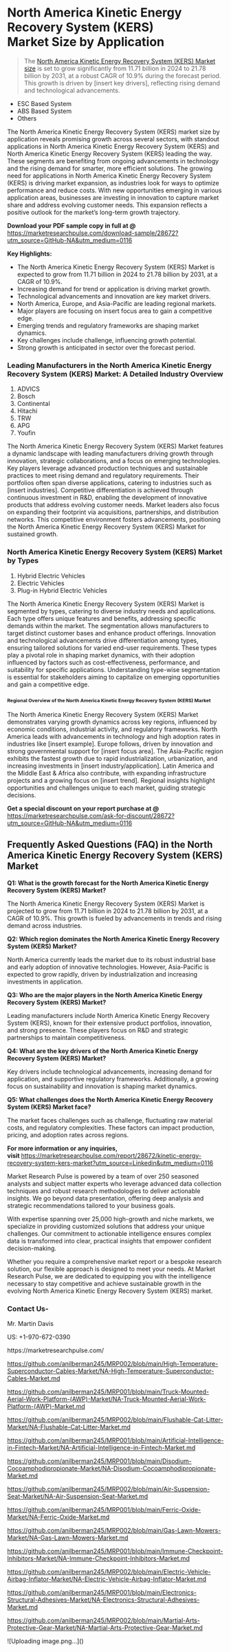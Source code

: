 <h1>North America Kinetic Energy Recovery System (KERS) Market&nbsp;Size by Application</h1><blockquote><p>The <a href="https://marketresearchpulse.com/download-sample/28672?utm_source=GitHub-NA&amp;utm_medium=0116">North America Kinetic Energy Recovery System (KERS) Market size</a> is set to grow significantly from 11.71 billion in 2024 to 21.78 billion by 2031, at a robust CAGR of 10.9% during the forecast period. This growth is driven by [insert key drivers], reflecting rising demand and technological advancements.</p></blockquote><ul><li>ESC Based System<li> ABS Based System<li> Others</li></ul><p>The North America Kinetic Energy Recovery System (KERS) market size by application reveals promising growth across several sectors, with standout applications in North America Kinetic Energy Recovery System (KERS) and North America Kinetic Energy Recovery System (KERS) leading the way. These segments are benefiting from ongoing advancements in technology and the rising demand for smarter, more efficient solutions. The growing need for applications in North America Kinetic Energy Recovery System (KERS) is driving market expansion, as industries look for ways to optimize performance and reduce costs. With new opportunities emerging in various application areas, businesses are investing in innovation to capture market share and address evolving customer needs. This expansion reflects a positive outlook for the market’s long-term growth trajectory.</p><p><strong>Download your PDF sample copy in full at @ </strong><a href="https://marketresearchpulse.com/download-sample/28672?utm_source=GitHub-NA&amp;utm_medium=0116">https://marketresearchpulse.com/download-sample/28672?utm_source=GitHub-NA&amp;utm_medium=0116</a></p><p><strong>Key Highlights: </strong></p><ul><li>The North America Kinetic Energy Recovery System (KERS) Market is expected to grow from 11.71 billion in 2024 to 21.78 billion by 2031, at a CAGR of 10.9%.</li><li>Increasing demand for trend or application is driving market growth.</li><li>Technological advancements and innovation are key market drivers.</li><li>North America, Europe, and Asia-Pacific are leading regional markets.</li><li>Major players are focusing on insert focus area to gain a competitive edge.</li><li>Emerging trends and regulatory frameworks are shaping market dynamics.</li><li>Key challenges include challenge, influencing growth potential.</li><li>Strong growth is anticipated in sector over the forecast period.</li></ul><h3>Leading Manufacturers in the North America Kinetic Energy Recovery System (KERS) Market: A Detailed Industry Overview</h3><ol><li>ADVICS</li><li>Bosch</li><li>Continental</li><li>Hitachi</li><li>TRW</li><li>APG</li><li>Youfin</li></ol><div class="flex max-w-full flex-col flex-grow"><div class="min-h-8 text-message flex w-full flex-col items-end gap-2 whitespace-normal break-words [.text-message+&amp;]:mt-5" dir="auto" data-message-author-role="assistant" data-message-id="fd8432e4-4910-450d-b182-61b7bfb0a01f" data-message-model-slug="gpt-4o"><div class="flex w-full flex-col gap-1 empty:hidden first:pt-[3px]"><div class="markdown prose w-full break-words dark:prose-invert light"><p>The North America Kinetic Energy Recovery System (KERS) Market features a dynamic landscape with leading manufacturers driving growth through innovation, strategic collaborations, and a focus on emerging technologies. Key players leverage advanced production techniques and sustainable practices to meet rising demand and regulatory requirements. Their portfolios often span diverse applications, catering to industries such as [insert industries]. Competitive differentiation is achieved through continuous investment in R&amp;D, enabling the development of innovative products that address evolving customer needs. Market leaders also focus on expanding their footprint via acquisitions, partnerships, and distribution networks. This competitive environment fosters advancements, positioning the North America Kinetic Energy Recovery System (KERS) Market for sustained growth.</p></div></div></div></div><h3>North America Kinetic Energy Recovery System (KERS) Market by Types</h3><ol><li>Hybrid Electric Vehicles<li> Electric Vehicles<li> Plug-in Hybrid Electric Vehicles</li></ol><div class="flex max-w-full flex-col flex-grow"><div class="min-h-8 text-message flex w-full flex-col items-end gap-2 whitespace-normal break-words [.text-message+&amp;]:mt-5" dir="auto" data-message-author-role="assistant" data-message-id="084470be-0bb7-4664-bddf-5156b4f41249" data-message-model-slug="gpt-4o-mini"><div class="flex w-full flex-col gap-1 empty:hidden first:pt-[3px]"><div class="markdown prose w-full break-words dark:prose-invert light"><p>The North America Kinetic Energy Recovery System (KERS) Market is segmented by types, catering to diverse industry needs and applications. Each type offers unique features and benefits, addressing specific demands within the market. The segmentation allows manufacturers to target distinct customer bases and enhance product offerings. Innovation and technological advancements drive differentiation among types, ensuring tailored solutions for varied end-user requirements. These types play a pivotal role in shaping market dynamics, with their adoption influenced by factors such as cost-effectiveness, performance, and suitability for specific applications. Understanding type-wise segmentation is essential for stakeholders aiming to capitalize on emerging opportunities and gain a competitive edge.</p></div></div></div></div><h3><span style="font-size: 11px;">Regional Overview of the North America Kinetic Energy Recovery System (KERS) Market</span></h3><div class="flex max-w-full flex-col flex-grow"><div class="min-h-8 text-message flex w-full flex-col items-end gap-2 whitespace-normal break-words [.text-message+&amp;]:mt-5" dir="auto" data-message-author-role="assistant" data-message-id="e9038762-ce64-4e30-91c9-9bd413514231" data-message-model-slug="gpt-4o-mini"><div class="flex w-full flex-col gap-1 empty:hidden first:pt-[3px]"><div class="markdown prose w-full break-words dark:prose-invert light"><p>The North America Kinetic Energy Recovery System (KERS) Market demonstrates varying growth dynamics across key regions, influenced by economic conditions, industrial activity, and regulatory frameworks. North America leads with advancements in technology and high adoption rates in industries like [insert example]. Europe follows, driven by innovation and strong governmental support for [insert focus area]. The Asia-Pacific region exhibits the fastest growth due to rapid industrialization, urbanization, and increasing investments in [insert industry/application]. Latin America and the Middle East &amp; Africa also contribute, with expanding infrastructure projects and a growing focus on [insert trend]. Regional insights highlight opportunities and challenges unique to each market, guiding strategic decisions.</p></div></div></div></div><p><strong>Get a special discount on your report purchase at @ </strong><a href="https://marketresearchpulse.com/ask-for-discount/28672?utm_source=GitHub-NA&amp;utm_medium=0116">https://marketresearchpulse.com/ask-for-discount/28672?utm_source=GitHub-NA&amp;utm_medium=0116</a></p><h2>Frequently Asked Questions (FAQ) in the North America Kinetic Energy Recovery System (KERS) Market</h2><p><strong>Q1: What is the growth forecast for the North America Kinetic Energy Recovery System (KERS) Market?</strong></p><p>The North America Kinetic Energy Recovery System (KERS) Market is projected to grow from 11.71 billion in 2024 to 21.78 billion by 2031, at a CAGR of 10.9%. This growth is fueled by advancements in trends and rising demand across industries.</p><p><strong>Q2: Which region dominates the North America Kinetic Energy Recovery System (KERS) Market?</strong></p><p>North America currently leads the market due to its robust industrial base and early adoption of innovative technologies. However, Asia-Pacific is expected to grow rapidly, driven by industrialization and increasing investments in application.</p><p><strong>Q3: Who are the major players in the North America Kinetic Energy Recovery System (KERS) Market?</strong></p><p>Leading manufacturers include North America Kinetic Energy Recovery System (KERS), known for their extensive product portfolios, innovation, and strong presence. These players focus on R&amp;D and strategic partnerships to maintain competitiveness.</p><p><strong>Q4: What are the key drivers of the North America Kinetic Energy Recovery System (KERS) Market?</strong></p><p>Key drivers include technological advancements, increasing demand for application, and supportive regulatory frameworks. Additionally, a growing focus on sustainability and innovation is shaping market dynamics.</p><p><strong>Q5: What challenges does the North America Kinetic Energy Recovery System (KERS) Market face?</strong></p><p>The market faces challenges such as challenge, fluctuating raw material costs, and regulatory complexities. These factors can impact production, pricing, and adoption rates across regions.</p><p><strong>For more information or any inquiries, visit&nbsp;</strong><a href="https://marketresearchpulse.com/report/28672/kinetic-energy-recovery-system-kers-market?utm_source=Linkedin&utm_medium=0116">https://marketresearchpulse.com/report/28672/kinetic-energy-recovery-system-kers-market?utm_source=Linkedin&utm_medium=0116</a></p><p>Market Research Pulse is powered by a team of over 250 seasoned analysts and subject matter experts who leverage advanced data collection techniques and robust research methodologies to deliver actionable insights. We go beyond data presentation, offering deep analysis and strategic recommendations tailored to your business goals.</p><p>With expertise spanning over 25,000 high-growth and niche markets, we specialize in providing customized solutions that address your unique challenges. Our commitment to actionable intelligence ensures complex data is transformed into clear, practical insights that empower confident decision-making.</p><p>Whether you require a comprehensive market report or a bespoke research solution, our flexible approach is designed to meet your needs. At Market Research Pulse, we are dedicated to equipping you with the intelligence necessary to stay competitive and achieve sustainable growth in the evolving North America Kinetic Energy Recovery System (KERS) market.</p><h3><strong>Contact Us-</strong></h3><p>Mr. Martin Davis</p><p>US: +1-970-672-0390</p><p>https://marketresearchpulse.com/</p><p><a href="https://github.com/anilberman245/MRP002/blob/main/High-Temperature-Superconductor-Cables-Market/NA-High-Temperature-Superconductor-Cables-Market.md">https://github.com/anilberman245/MRP002/blob/main/High-Temperature-Superconductor-Cables-Market/NA-High-Temperature-Superconductor-Cables-Market.md</a></p><p><a href="https://github.com/anilberman245/MRP001/blob/main/Truck-Mounted-Aerial-Work-Platform-(AWP)-Market/NA-Truck-Mounted-Aerial-Work-Platform-(AWP)-Market.md">https://github.com/anilberman245/MRP001/blob/main/Truck-Mounted-Aerial-Work-Platform-(AWP)-Market/NA-Truck-Mounted-Aerial-Work-Platform-(AWP)-Market.md</a></p><p><a href="https://github.com/anilberman245/MRP002/blob/main/Flushable-Cat-Litter-Market/NA-Flushable-Cat-Litter-Market.md">https://github.com/anilberman245/MRP002/blob/main/Flushable-Cat-Litter-Market/NA-Flushable-Cat-Litter-Market.md</a></p><p><a href="https://github.com/anilberman245/MRP001/blob/main/Artificial-Intelligence-in-Fintech-Market/NA-Artificial-Intelligence-in-Fintech-Market.md">https://github.com/anilberman245/MRP001/blob/main/Artificial-Intelligence-in-Fintech-Market/NA-Artificial-Intelligence-in-Fintech-Market.md</a></p><p><a href="https://github.com/anilberman245/MRP001/blob/main/Disodium-Cocoamphodipropionate-Market/NA-Disodium-Cocoamphodipropionate-Market.md">https://github.com/anilberman245/MRP001/blob/main/Disodium-Cocoamphodipropionate-Market/NA-Disodium-Cocoamphodipropionate-Market.md</a></p><p><a href="https://github.com/anilberman245/MRP002/blob/main/Air-Suspension-Seat-Market/NA-Air-Suspension-Seat-Market.md">https://github.com/anilberman245/MRP002/blob/main/Air-Suspension-Seat-Market/NA-Air-Suspension-Seat-Market.md</a></p><p><a href="https://github.com/anilberman245/MRP001/blob/main/Ferric-Oxide-Market/NA-Ferric-Oxide-Market.md">https://github.com/anilberman245/MRP001/blob/main/Ferric-Oxide-Market/NA-Ferric-Oxide-Market.md</a></p><p><a href="https://github.com/anilberman245/MRP002/blob/main/Gas-Lawn-Mowers-Market/NA-Gas-Lawn-Mowers-Market.md">https://github.com/anilberman245/MRP002/blob/main/Gas-Lawn-Mowers-Market/NA-Gas-Lawn-Mowers-Market.md</a></p><p><a href="https://github.com/anilberman245/MRP001/blob/main/Immune-Checkpoint-Inhibitors-Market/NA-Immune-Checkpoint-Inhibitors-Market.md">https://github.com/anilberman245/MRP001/blob/main/Immune-Checkpoint-Inhibitors-Market/NA-Immune-Checkpoint-Inhibitors-Market.md</a></p><p><a href="https://github.com/anilberman245/MRP002/blob/main/Electric-Vehicle-Airbag-Inflator-Market/NA-Electric-Vehicle-Airbag-Inflator-Market.md">https://github.com/anilberman245/MRP002/blob/main/Electric-Vehicle-Airbag-Inflator-Market/NA-Electric-Vehicle-Airbag-Inflator-Market.md</a></p><p><a href="https://github.com/anilberman245/MRP001/blob/main/Electronics-Structural-Adhesives-Market/NA-Electronics-Structural-Adhesives-Market.md">https://github.com/anilberman245/MRP001/blob/main/Electronics-Structural-Adhesives-Market/NA-Electronics-Structural-Adhesives-Market.md</a></p><p><a href="https://github.com/anilberman245/MRP002/blob/main/Martial-Arts-Protective-Gear-Market/NA-Martial-Arts-Protective-Gear-Market.md">https://github.com/anilberman245/MRP002/blob/main/Martial-Arts-Protective-Gear-Market/NA-Martial-Arts-Protective-Gear-Market.md</a></p>
![Uploading image.png…]()
